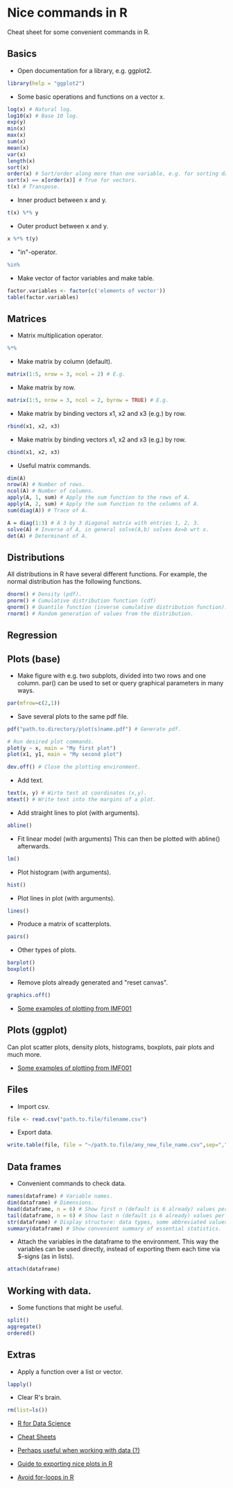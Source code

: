# Nice commands in R

Cheat sheet for some convenient commands in R.

## Basics

- Open documentation for a library, e.g. ggplot2.
```R
library(help = "ggplot2")
```

- Some basic operations and functions on a vector x.
```R
log(x) # Natural log.
log10(x) # Base 10 log.
exp(y)
min(x)
max(x)
sum(x)
mean(x)
var(x)
length(x)
sort(x)
order(x) # Sort/order along more than one variable, e.g. for sorting data frames. 
sort(x) == x[order(x)] # True for vectors.
t(x) # Transpose.
```

- Inner product between x and y.
```R
t(x) %*% y
```

- Outer product between x and y.
```R
x %*% t(y)
```

- "in"-operator.
```R
%in%
```

- Make vector of factor variables and make table.
```R
factor.variables <- factor(c('elements of vector'))
table(factor.variables)
```

## Matrices

- Matrix multiplication operator.
```R
%*%
```

- Make matrix by column (default).
```R
matrix(1:5, nrow = 3, ncol = 2) # E.g.
```

- Make matrix by row.
```R
matrix(1:5, nrow = 3, ncol = 2, byrow = TRUE) # E.g.
```

- Make matrix by binding vectors x1, x2 and x3 (e.g.) by row.
```R
rbind(x1, x2, x3)
```

- Make matrix by binding vectors x1, x2 and x3 (e.g.) by row.
```R
cbind(x1, x2, x3)
```

- Useful matrix commands.
```R
dim(A) 
nrow(A) # Number of rows.
ncol(A) # Number of columns.
apply(A, 1, sum) # Apply the sum function to the rows of A.
apply(A, 2, sum) # Apply the sum function to the columns of A.
sum(diag(A)) # Trace of A.

A = diag(1:3) # A 3 by 3 diagonal matrix with entries 1, 2, 3.
solve(A) # Inverse of A, in general solve(A,b) solves Ax=b wrt x.
det(A) # Determinant of A.
```

## Distributions

All distributions in R have several different functions. For example, the normal distribution has the following functions. 
```R
dnorm() # Density (pdf).
pnorm() # Cumulative distribution function (cdf)
qnorm() # Quantile function (inverse cumulative distribution function).
rnorm() # Random generation of values from the distribution.
```

## Regression

## Plots (base)

- Make figure with e.g. two subplots, divided into two rows and one column. par() can be used to set or query graphical parameters in many ways.  
```R
par(mfrow=c(2,1))
```

- Save several plots to the same pdf file.
```R
pdf("path.to.directory/plot(s)name.pdf") # Generate pdf. 

# Run desired plot commands.
plot(y ~ x, main = "My first plot")
plot(x1, y1, main = "My second plot")

dev.off() # Close the plotting environment. 
```

- Add text.
```R
text(x, y) # Wirte test at coordinates (x,y).
mtext() # Write text into the margins of a plot. 
```

- Add straight lines to plot (with arguments).
```R
abline()
```

- Fit linear model (with arguments) This can then be plotted with abline() afterwards.
```R
lm()
```

- Plot histogram (with arguments).
```R
hist()
```

- Plot lines in plot (with arguments).
```R
lines()
```

- Produce a matrix of scatterplots. 
```R
pairs()
```

- Other types of plots.
```R
barplot() 
boxplot()
```

- Remove plots already generated and "reset canvas".
```R
graphics.off()
```
- [Some examples of plotting from IMF001](plottingWithBaseR.R)


## Plots (ggplot)

Can plot scatter plots, density plots, histograms, boxplots, pair plots and much more. 

- [Some examples of plotting from IMF001](plottingWithGgplot2.R)


## Files

- Import csv.
```R
file <- read.csv("path.to.file/filename.csv")
```

- Export data.
```R
write.table(file, file = "~/path.to.file/any_new_file_name.csv",sep=",",quote = FALSE, row.names = F)
```

## Data frames

- Convenient commands to check data. 
```R
names(dataframe) # Variable names.
dim(dataframe) # Dimensions.
head(dataframe, n = 6) # Show first n (default is 6 already) values per column.
tail(dataframe, n = 6) # Show last n (default is 6 already) values per column.
str(dataframe) # Display structure: data types, some abbreviated values, etc. 
summary(dataframe) # Show convenient summary of essential statistics. 
```

- Attach the variables in the dataframe to the environment. This way the variables can be used directly, instead of exporting them each time via $-signs (as in lists).
```R
attach(dataframe)
```

## Working with data.

- Some functions that might be useful.
```R
split()
aggregate()
ordered()
```

## Extras

- Apply a function over a list or vector. 
```R
lapply()
```
- Clear R's brain.
```R
rm(list=ls())
```
- [R for Data Science](https://r4ds.had.co.nz/index.html)

- [Cheat Sheets](https://rstudio.com/resources/cheatsheets/)

- [Perhaps useful when working with data (?)](https://www.datacamp.com/community/tutorials/r-data-import-tutorial?utm_source=adwords_ppc&utm_campaignid=898687156&utm_adgroupid=48947256715&utm_device=c&utm_keyword=&utm_matchtype=b&utm_network=g&utm_adpostion=&utm_creative=332602034349&utm_targetid=aud-392016246653:dsa-473406573035&utm_loc_interest_ms=&utm_loc_physical_ms=1010976&gclid=Cj0KCQjwhb36BRCfARIsAKcXh6EeW4E0Cx9E84WvjoWgjiR2fI5RysSu9kSOHJ90HFKXaRjqGM9-PPcaApoZEALw_wcB)

- [Guide to exporting nice plots in R](https://www.r-bloggers.com/2013/02/exporting-nice-plots-in-r/)

- [Avoid for-loops in R](https://www.r-bloggers.com/2013/01/for-loops-and-how-to-avoid-them/)
